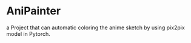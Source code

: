 # AniPainter
a Project that can automatic coloring the anime sketch by using pix2pix model in Pytorch. 
